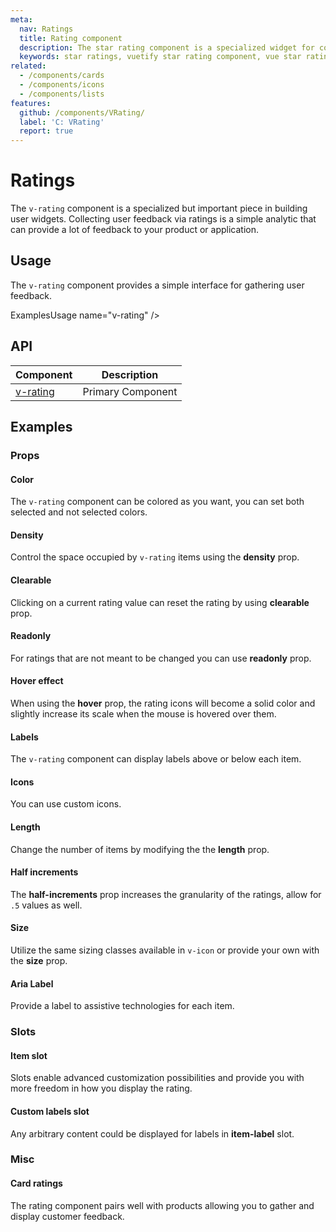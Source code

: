 ```yaml
---
meta:
  nav: Ratings
  title: Rating component
  description: The star rating component is a specialized widget for collecting user feedback via ratings.
  keywords: star ratings, vuetify star rating component, vue star rating component, rating component
related:
  - /components/cards
  - /components/icons
  - /components/lists
features:
  github: /components/VRating/
  label: 'C: VRating'
  report: true
---
```


# Ratings

The `v-rating` component is a specialized but important piece in building user widgets. Collecting user feedback via ratings is a simple analytic that can provide a lot of feedback to your product or application.

<PageFeatures />

## Usage

The `v-rating` component provides a simple interface for gathering user feedback.

ExamplesUsage name="v-rating" />

<PromotedEntry />

## API

| Component | Description |
| - | - |
| [v-rating](/api/v-rating/) | Primary Component |

<ApiInline hide-links />

## Examples

### Props

#### Color

The `v-rating` component can be colored as you want, you can set both selected and not selected colors.

<ExamplesExample file="v-rating/prop-color" />

#### Density

Control the space occupied by `v-rating` items using the **density** prop.

<ExamplesExample file="v-rating/prop-density" />

#### Clearable

Clicking on a current rating value can reset the rating by using **clearable** prop.

<ExamplesExample file="v-rating/prop-clearable" />

#### Readonly

For ratings that are not meant to be changed you can use **readonly** prop.

<ExamplesExample file="v-rating/prop-readonly" />

#### Hover effect

When using the **hover** prop, the rating icons will become a solid color and slightly increase its scale when the mouse is hovered over them.

<ExamplesExample file="v-rating/prop-hover" />

#### Labels

The `v-rating` component can display labels above or below each item.

<ExamplesExample file="v-rating/prop-item-labels" />

#### Icons

You can use custom icons.

<ExamplesExample file="v-rating/prop-icons" />

#### Length

Change the number of items by modifying the the **length** prop.

<ExamplesExample file="v-rating/prop-length" />

#### Half increments

The **half-increments** prop increases the granularity of the ratings, allow for `.5` values as well.

<ExamplesExample file="v-rating/prop-half-increments" />

#### Size

Utilize the same sizing classes available in `v-icon` or provide your own with the **size** prop.

<ExamplesExample file="v-rating/prop-size" />

#### Aria Label

Provide a label to assistive technologies for each item.

<ExamplesExample file="v-rating/prop-icon-label" />

### Slots

#### Item slot

Slots enable advanced customization possibilities and provide you with more freedom in how you display the rating.

<ExamplesExample file="v-rating/slot-item" />

#### Custom labels slot

Any arbitrary content could be displayed for labels in **item-label** slot.

<ExamplesExample file="v-rating/slot-item-label" />

### Misc

<!-- #### Advanced usage

The `v-rating` component fits right in with existing components. Build truly complex examples with rich features and beautiful designs.

<ExamplesExample file="v-rating/misc-advanced" /> -->

#### Card ratings

The rating component pairs well with products allowing you to gather and display customer feedback.

<ExamplesExample file="v-rating/misc-card" />

<ExamplesExample file="v-rating/misc-card-overview" />
